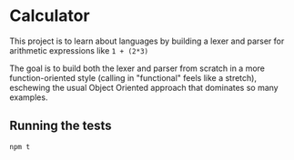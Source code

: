 # Calculator

This project is to learn about languages by building a lexer and parser for
arithmetic expressions like `1 + (2*3)`

The goal is to build both the lexer and parser from scratch in a more
function-oriented style (calling in "functional" feels like a stretch),
eschewing the usual Object Oriented approach that dominates so many examples.

## Running the tests

```
npm t
```
